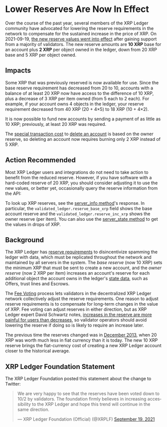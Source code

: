 # Lower Reserves Are Now In Effect

Over the course of the past year, several members of the XRP Ledger community have advocated for lowering the reserve requirements in the network to compensate for the sustained increase in the price of XRP. On 2021-09-19, [the new reserve values went into effect](https://livenet.xrpl.org/transactions/5922A0BA30621C60B2B6DDBC3FF6B5BB509EB3685C4C3D56696A9FE4FE6D48A3/raw) after gaining support from a majority of validators. The new reserve amounts are **10 XRP** base for an account plus **2 XRP** per object owned in the ledger, down from 20 XRP base and 5 XRP per object owned.

<!-- BREAK -->

## Impacts

Some XRP that was previously reserved is now available for use. Since the base reserve requirement has decreased from 20 to 10, accounts with a balance of at least 20 XRP now have access to the difference of 10 XRP, plus a decrease of 3 XRP per item owned (from 5 each to 2 each). For example, if your account owns 4 objects in the ledger, your reserve requirement decreased from 40 XRP (20 + 4×5) to 18 XRP (10 + 4×2).

It is now possible to fund new accounts by sending a payment of as little as 10 XRP; previously, at least 20 XRP was required.

The [special transaction cost](https://xrpl.org/transaction-cost.html) to [delete an account](accounts.html#deletion-of-accounts) is based on the owner reserve, so deleting an account now requires burning only 2 XRP instead of 5 XRP.


## Action Recommended

Most XRP Ledger users and integrations do not need to take action to benefit from the reduced reserve. However, if you have software with a hard-coded reserve of 20 XRP, you should consider adjusting it to use the new values, or better yet, occasionally query the reserve information from the API:

To look up XRP reserves, see the [server_info method](https://xrpl.org/server_info.html)'s response. In particular, the `validated_ledger.reserve_base_xrp` field shows the base account reserve and the `validated_ledger.reserve_inc_xrp` shows the owner reserve (per item). You can also use the [server_state method](https://xrpl.org/server_state.html) to get the values in drops of XRP.


## Background

The XRP Ledger has [reserve requirements](https://xrpl.org/reserves.html) to disincentivize spamming the ledger with data, which must be replicated throughout the network and maintained by all servers in the system. The _base reserve_ (now 10 XRP) sets the minimum XRP that must be sent to create a new account, and the _owner reserve_ (now 2 XRP per item) increases an account's reserve for each additional object the account owns in the ledger's [state data](https://xrpl.org/ledger-data-formats.html), such as Offers, trust lines and Escrows.

The [Fee Voting](https://xrpl.org/fee-voting.html) process lets validators in the decentralized XRP Ledger network collectively adjust the reserve requirements. One reason to adjust reserve requirements is to compensate for long-term changes in the value of XRP. Fee voting can adjust reserves in either direction, but as XRP Ledger expert David Schwartz notes, [increases in the reserve are more painful for users than decreases](https://twitter.com/JoelKatz/status/1380980093858631682), so validator operators should avoid lowering the reserve if doing so is likely to require an increase later.

The previous time the reserves changed was in [December 2013](https://ripple.com/insights/proposed-change-to-ripple-reserve-requirement-2/), when 20 XRP was worth much less in fiat currency than it is today. The new 10 XRP reserve brings the fiat-currency cost of creating a new XRP Ledger account closer to the historical average.

## XRP Ledger Foundation Statement

The XRP Ledger Foundation posted this statement about the change to Twitter:

<blockquote class="twitter-tweet"><p lang="en" dir="ltr">We are very happy to see that the reserves have been voted down to 10/2 by validators. The foundation firmly believes in increasing accessibility to the XRP Ledger and hope this trend will continue in the same direction.</p>&mdash; XRP Ledger Foundation (Official) (@XRPLF) <a href="https://twitter.com/XRPLF/status/1439655907051274241?ref_src=twsrc%5Etfw">September 19, 2021</a></blockquote> <script async src="https://platform.twitter.com/widgets.js" charset="utf-8"></script>